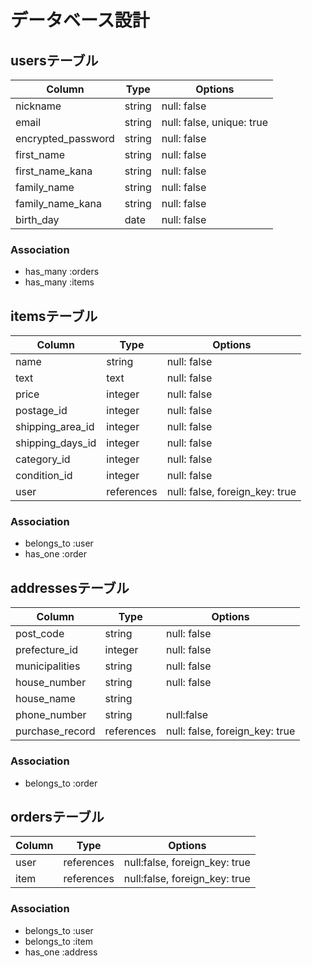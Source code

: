 # データベース設計

## usersテーブル

| Column                  | Type   | Options                   |
| ----------------------- | ------ | ------------------------- |
| nickname                | string | null: false               |
| email                   | string | null: false, unique: true |
| encrypted_password      | string | null: false               |
| first_name              | string | null: false               |
| first_name_kana         | string | null: false               |
| family_name             | string | null: false               |
| family_name_kana        | string | null: false               |
| birth_day               | date   | null: false               |

### Association

* has_many :orders
* has_many :items

## itemsテーブル

| Column           | Type       | Options                        |
| ---------------- | ---------- | ------------------------------ |
| name             | string     | null: false                    |
| text             | text       | null: false                    |
| price            | integer    | null: false                    |
| postage_id       | integer    | null: false                    |
| shipping_area_id | integer    | null: false                    |
| shipping_days_id | integer    | null: false                    |
| category_id      | integer    | null: false                    |
| condition_id     | integer    | null: false                    |
| user             | references | null: false, foreign_key: true |

### Association

* belongs_to :user
* has_one :order

## addressesテーブル

| Column              | Type       | Options                        |
| ------------------- | ---------- | ------------------------------ |
| post_code           | string     | null: false                    |
| prefecture_id       | integer    | null: false                    |
| municipalities      | string     | null: false                    |
| house_number        | string     | null: false                    |
| house_name          | string     |
| phone_number        | string     | null:false                     | 
| purchase_record     | references | null: false, foreign_key: true |

### Association

* belongs_to :order

## ordersテーブル

| Column  | Type       | Options                       |
| ------- | ---------  | ----------------------------- |
| user    | references | null:false, foreign_key: true |
| item    | references | null:false, foreign_key: true |

### Association

* belongs_to :user
* belongs_to :item
* has_one :address